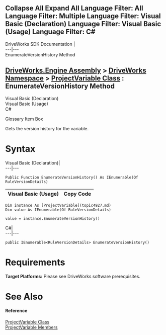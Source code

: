 Collapse All Expand All Language Filter: All  Language Filter: Multiple  Language Filter: Visual Basic (Declaration) Language Filter: Visual Basic (Usage) Language Filter: C#  
---  
DriveWorks SDK Documentation  |   
---|---  
EnumerateVersionHistory Method   
  
[DriveWorks.Engine Assembly](topic2156.md) > [DriveWorks Namespace](topic2159.md) > [ProjectVariable Class](topic4927.md) : EnumerateVersionHistory Method  
---  
  
Visual Basic (Declaration)    
Visual Basic (Usage)    
C# 

Glossary Item Box

Gets the version history for the variable. 

# Syntax

Visual Basic (Declaration)|   
---|---  
      
    
    Public Function EnumerateVersionHistory() As IEnumerable(Of RuleVersionDetails)  
  
Visual Basic (Usage)| Copy Code  
---|---  
      
    
    Dim instance As [ProjectVariable](topic4927.md)
    Dim value As IEnumerable(Of RuleVersionDetails)
     
    value = instance.EnumerateVersionHistory()  
  
C#|   
---|---  
      
    
    public IEnumerable<RuleVersionDetails> EnumerateVersionHistory()  
  
# Requirements

**Target Platforms:** Please see DriveWorks software prerequisites.

# See Also

#### Reference

[ProjectVariable Class](topic4927.md)   
[ProjectVariable Members](topic4928.md)


